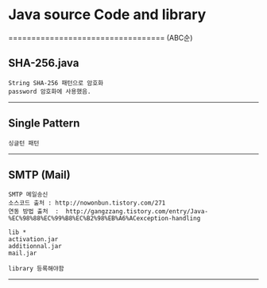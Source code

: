# Java source Code and library 
==================================
(ABC순)

## SHA-256.java
	String SHA-256 패턴으로 암호화
	password 암호화에 사용했음.

---
## Single Pattern
	싱글턴 패턴

---
## SMTP (Mail)
	SMTP 메일송신 
	소스코드 출처 : http://nowonbun.tistory.com/271
	연동 방법 출처  :  http://gangzzang.tistory.com/entry/Java-%EC%98%88%EC%99%B8%EC%B2%98%EB%A6%ACexception-handling

	lib *
	activation.jar
	additionnal.jar
	mail.jar

	library 등록해야함
---